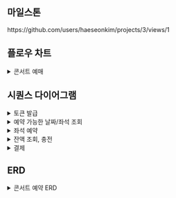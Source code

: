 ## 마일스톤
<div>
https://github.com/users/haeseonkim/projects/3/views/1

</div>

## 플로우 차트
<details>
<summary> 콘서트 예매</summary>
<div>

![플로우차트](https://github.com/user-attachments/assets/f5df820a-0180-4e10-b701-889f2f259b3e)

</div>
</details>

## 시퀀스 다이어그램
<details>
<summary>토큰 발급</summary>
<div>

![대기열 토큰 발급](https://github.com/user-attachments/assets/e3fb868c-01b8-4d60-9667-d9d3bd4aaa39)

<img width="524" alt="토큰 활성화 여부 조회" src="https://github.com/user-attachments/assets/b369e69c-1a23-4f33-80b2-fad753a3a8d2" />

![대기열 토큰 만료,활성화](https://github.com/user-attachments/assets/622cba40-0bac-4771-a046-24cc448dbeec)


</div>
</details>

<details>
<summary>예약 가능한 날짜/좌석 조회</summary>
<div>

<img width="554" alt="예약 가능 날짜 조회" src="https://github.com/user-attachments/assets/a71b057f-3822-478b-b0b0-4145f7ed84d9" />

<img width="543" alt="예약 가능 좌석 조회" src="https://github.com/user-attachments/assets/6c1659f4-2888-47da-833b-459048891fdd" />

</div>
</details>

<details>
<summary>좌석 예약</summary>
<div>
  
<img width="543" alt="좌석 예약" src="https://github.com/user-attachments/assets/d721758a-9961-4cd2-a45e-413966611acd" />

<img width="478" alt="임시 선점 좌석 만료 처리" src="https://github.com/user-attachments/assets/a2961b4e-58de-46e7-b04d-fced9ce1ea36" />


</div>
</details>

<details>
<summary>잔액 조회, 충전</summary>
<div>
  
<img width="518" alt="잔액 충전" src="https://github.com/user-attachments/assets/2effb3f6-1bb0-4f44-bb0d-722083390d01" />
<img width="286" alt="잔액조회" src="https://github.com/user-attachments/assets/b1bc59e5-178f-434f-9b89-e997fc35de23" />

</div>
</details>

<details>
<summary>결제</summary>
<div>
  
<img width="544" alt="결제" src="https://github.com/user-attachments/assets/571d0d3d-449b-4cea-b998-f5cfb7589f44" />

</div>
</details>

## ERD
<details>
<summary>콘서트 예약 ERD</summary>
<div>
  
![ERD_수정_수정](https://github.com/user-attachments/assets/49c83b71-2a9a-4309-a207-9ff8f7c53cc9)



</div>
</details>
